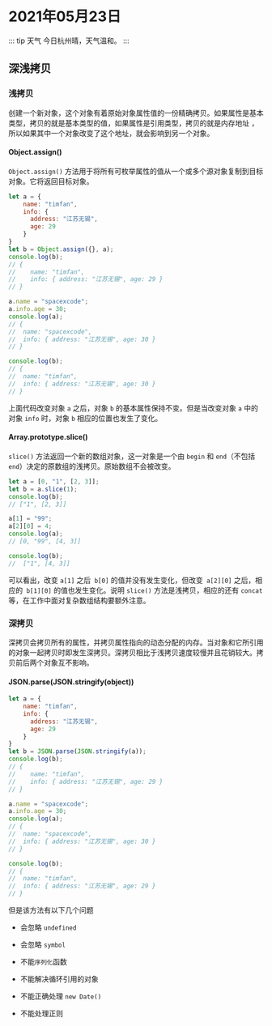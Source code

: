 # 2021年05月23日

::: tip 天气
今日杭州晴，天气温和。
:::

## 深浅拷贝

### 浅拷贝

创建一个新对象，这个对象有着原始对象属性值的一份精确拷贝。如果属性是基本类型，拷贝的就是基本类型的值，如果属性是引用类型，拷贝的就是内存地址 ，所以如果其中一个对象改变了这个地址，就会影响到另一个对象。

#### Object.assign()

`Object.assign()` 方法用于将所有可枚举属性的值从一个或多个源对象复制到目标对象。它将返回目标对象。

``` js
let a = {
    name: "timfan",
    info: {
      address: "江苏无锡",
      age: 29
    }
}
let b = Object.assign({}, a);
console.log(b);
// {
//    name: "timfan",
//    info: { address: "江苏无锡", age: 29 }
// }

a.name = "spacexcode";
a.info.age = 30;
console.log(a);
// {
// 	name: "spacexcode",
// 	info: { address: "江苏无锡", age: 30 }
// } 

console.log(b);
// {
// 	name: "timfan",
// 	info: { address: "江苏无锡", age: 30 }
// } 
```

上面代码改变对象 `a` 之后，对象 `b` 的基本属性保持不变。但是当改变对象 `a` 中的对象 `info` 时，对象 `b` 相应的位置也发生了变化。

#### Array.prototype.slice()

`slice()` 方法返回一个新的数组对象，这一对象是一个由 `begin` 和 `end`（不包括 `end`）决定的原数组的浅拷贝。原始数组不会被改变。

``` js
let a = [0, "1", [2, 3]];
let b = a.slice(1);
console.log(b);
// ["1", [2, 3]]

a[1] = "99";
a[2][0] = 4;
console.log(a);
// [0, "99", [4, 3]]

console.log(b);
//  ["1", [4, 3]]
```

可以看出，改变 `a[1]` 之后` b[0]` 的值并没有发生变化，但改变` a[2][0]` 之后，相应的` b[1][0]` 的值也发生变化。说明 `slice()` 方法是浅拷贝，相应的还有 `concat` 等，在工作中面对复杂数组结构要额外注意。

### 深拷贝

深拷贝会拷贝所有的属性，并拷贝属性指向的动态分配的内存。当对象和它所引用的对象一起拷贝时即发生深拷贝。深拷贝相比于浅拷贝速度较慢并且花销较大。拷贝前后两个对象互不影响。

#### JSON.parse(JSON.stringify(object))

``` js
let a = {
    name: "timfan",
    info: {
      address: "江苏无锡",
      age: 29
    }
}
let b = JSON.parse(JSON.stringify(a));
console.log(b);
// {
//    name: "timfan",
//    info: { address: "江苏无锡", age: 29 }
// }

a.name = "spacexcode";
a.info.age = 30;
console.log(a);
// {
// 	name: "spacexcode",
// 	info: { address: "江苏无锡", age: 30 }
// } 

console.log(b);
// {
// 	name: "timfan",
// 	info: { address: "江苏无锡", age: 29 }
// } 
```

但是该方法有以下几个问题

- 会忽略 `undefined`

- 会忽略 `symbol`

- 不能`序列化`函数

- 不能解决循环引用的对象

- 不能正确处理 `new Date()`

- 不能处理正则
